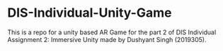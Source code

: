 # DIS-Individual-Unity-Game
This is a repo for a unity based AR Game for the part 2 of DIS Individual Assignment 2: Immersive Unity made by Dushyant Singh (2019305).
